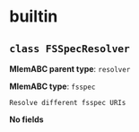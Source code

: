 # builtin

## `class FSSpecResolver`

**MlemABC parent type**: `resolver`

**MlemABC type**: `fsspec`

    Resolve different fsspec URIs

**No fields**
